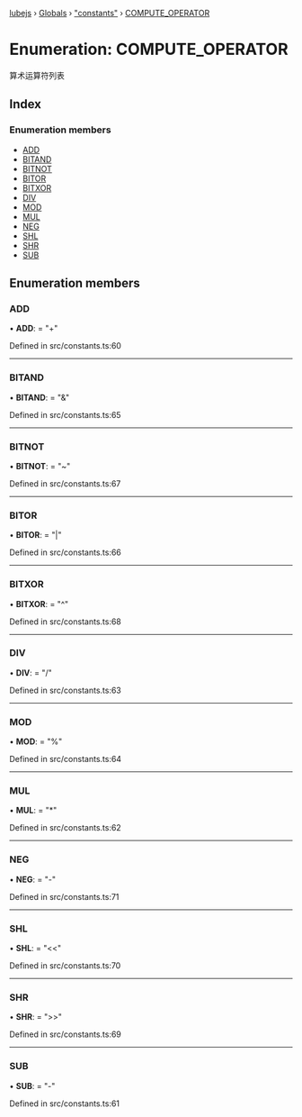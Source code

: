 [lubejs](../README.md) › [Globals](../globals.md) › ["constants"](../modules/_constants_.md) › [COMPUTE_OPERATOR](_constants_.compute_operator.md)

# Enumeration: COMPUTE_OPERATOR

算术运算符列表

## Index

### Enumeration members

* [ADD](_constants_.compute_operator.md#add)
* [BITAND](_constants_.compute_operator.md#bitand)
* [BITNOT](_constants_.compute_operator.md#bitnot)
* [BITOR](_constants_.compute_operator.md#bitor)
* [BITXOR](_constants_.compute_operator.md#bitxor)
* [DIV](_constants_.compute_operator.md#div)
* [MOD](_constants_.compute_operator.md#mod)
* [MUL](_constants_.compute_operator.md#mul)
* [NEG](_constants_.compute_operator.md#neg)
* [SHL](_constants_.compute_operator.md#shl)
* [SHR](_constants_.compute_operator.md#shr)
* [SUB](_constants_.compute_operator.md#sub)

## Enumeration members

###  ADD

• **ADD**: = "+"

Defined in src/constants.ts:60

___

###  BITAND

• **BITAND**: = "&"

Defined in src/constants.ts:65

___

###  BITNOT

• **BITNOT**: = "~"

Defined in src/constants.ts:67

___

###  BITOR

• **BITOR**: = "|"

Defined in src/constants.ts:66

___

###  BITXOR

• **BITXOR**: = "^"

Defined in src/constants.ts:68

___

###  DIV

• **DIV**: = "/"

Defined in src/constants.ts:63

___

###  MOD

• **MOD**: = "%"

Defined in src/constants.ts:64

___

###  MUL

• **MUL**: = "*"

Defined in src/constants.ts:62

___

###  NEG

• **NEG**: = "-"

Defined in src/constants.ts:71

___

###  SHL

• **SHL**: = "<<"

Defined in src/constants.ts:70

___

###  SHR

• **SHR**: = ">>"

Defined in src/constants.ts:69

___

###  SUB

• **SUB**: = "-"

Defined in src/constants.ts:61
